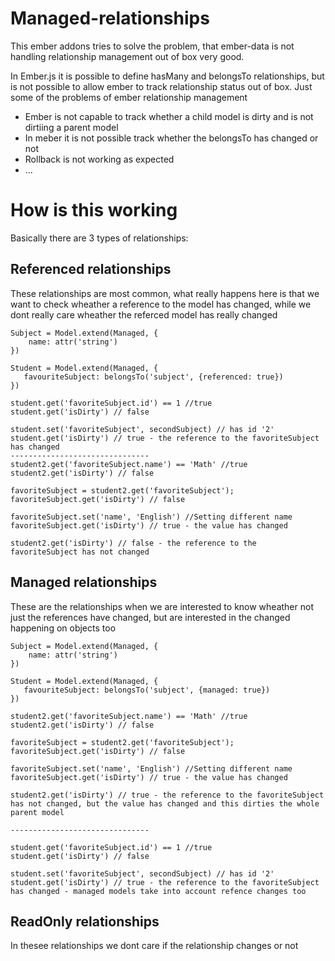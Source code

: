 # Managed-relationships

This ember addons tries to solve the problem, that ember-data is not handling relationship management out of box very good.

In Ember.js it is possible to define hasMany and belongsTo relationships, but is not possible to allow ember to track relationship status out of box. Just some of the problems of ember relationship management
 - Ember is not capable to track whether a child model is dirty and is not dirtiing a parent model
 - In meber it is not possible track whether the belongsTo has changed or not
 - Rollback is not working as expected
 - ...
 
# How is this working
Basically there are 3 types of relationships: 

## Referenced relationships
These relationships are most common, what really happens here is that we want to check wheather a reference to the model has changed, while we dont really care wheather the referced model has really changed

```
Subject = Model.extend(Managed, {
    name: attr('string')
})

Student = Model.extend(Managed, {
   favouriteSubject: belongsTo('subject', {referenced: true})
})

student.get('favoriteSubject.id') == 1 //true
student.get('isDirty') // false

student.set('favoriteSubject', secondSubject) // has id '2' 
student.get('isDirty') // true - the reference to the favoriteSubject has changed
-------------------------------
student2.get('favoriteSubject.name') == 'Math' //true
student2.get('isDirty') // false

favoriteSubject = student2.get('favoriteSubject');
favoriteSubject.get('isDirty') // false

favoriteSubject.set('name', 'English') //Setting different name
favoriteSubject.get('isDirty') // true - the value has changed

student2.get('isDirty') // false - the reference to the favoriteSubject has not changed 
```
## Managed relationships
These are the relationships when we are interested to know wheather not just the references have changed, but are interested in the changed happening on objects too
```
Subject = Model.extend(Managed, {
    name: attr('string')
})

Student = Model.extend(Managed, {
   favouriteSubject: belongsTo('subject', {managed: true})
})

student2.get('favoriteSubject.name') == 'Math' //true
student2.get('isDirty') // false

favoriteSubject = student2.get('favoriteSubject');
favoriteSubject.get('isDirty') // false

favoriteSubject.set('name', 'English') //Setting different name
favoriteSubject.get('isDirty') // true - the value has changed

student2.get('isDirty') // true - the reference to the favoriteSubject has not changed, but the value has changed and this dirties the whole parent model

-------------------------------

student.get('favoriteSubject.id') == 1 //true
student.get('isDirty') // false

student.set('favoriteSubject', secondSubject) // has id '2' 
student.get('isDirty') // true - the reference to the favoriteSubject has changed - managed models take into account refence changes too

```
## ReadOnly relationships
In thesee relationships we dont care if the relationship changes or not 


